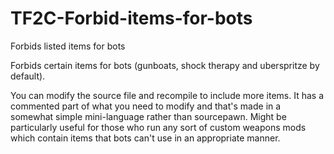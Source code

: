 # TF2C-Forbid-items-for-bots
Forbids listed items for bots

Forbids certain items for bots (gunboats, shock therapy and uberspritze by default).

You can modify the source file and recompile to include more items. It has a commented part of what you need to modify and that's made in a somewhat simple mini-language rather than sourcepawn. Might be particularly useful for those who run any sort of custom weapons mods which contain items that bots can't use in an appropriate manner.
